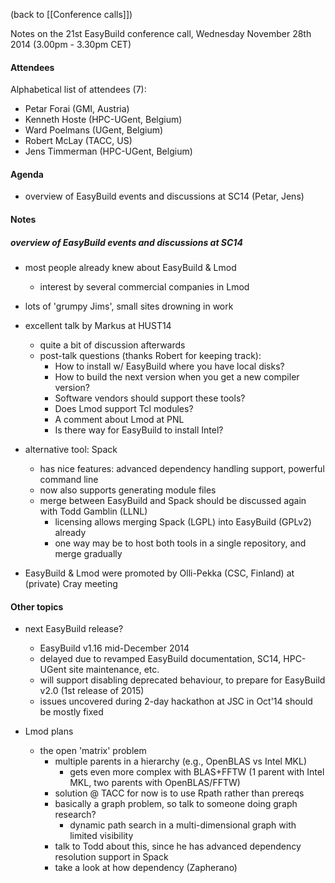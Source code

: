(back to [[Conference calls]])

Notes on the 21st EasyBuild conference call, Wednesday November 28th 2014 (3.00pm - 3.30pm CET)

#### Attendees

Alphabetical list of attendees (7):

* Petar Forai (GMI, Austria)
* Kenneth Hoste (HPC-UGent, Belgium)
* Ward Poelmans (UGent, Belgium)
* Robert McLay (TACC, US)
* Jens Timmerman (HPC-UGent, Belgium)

#### Agenda

* overview of EasyBuild events and discussions at SC14 (Petar, Jens)


#### Notes

#####  overview of EasyBuild events and discussions at SC14

* most people already knew about EasyBuild & Lmod
  * interest by several commercial companies in Lmod
* lots of 'grumpy Jims', small sites drowning in work
* excellent talk by Markus at HUST14
  * quite a bit of discussion afterwards
  * post-talk questions (thanks Robert for keeping track):
    * How to install w/ EasyBuild where you have local disks?
    * How to build the next version when you get a new compiler version?
    * Software vendors should support these tools?
    * Does Lmod support Tcl modules?
    * A comment about Lmod at PNL
    * Is there way for EasyBuild to install Intel?

* alternative tool: Spack
  * has nice features: advanced dependency handling support, powerful command line
  * now also supports generating module files
  * merge between EasyBuild and Spack should be discussed again with Todd Gamblin (LLNL)
    * licensing allows merging Spack (LGPL) into EasyBuild (GPLv2) already
    * one way may be to host both tools in a single repository, and merge gradually
* EasyBuild & Lmod were promoted by Olli-Pekka (CSC, Finland) at (private) Cray meeting

#### Other topics

* next EasyBuild release?
  * EasyBuild v1.16 mid-December 2014
  * delayed due to revamped EasyBuild documentation, SC14, HPC-UGent site maintenance, etc.
  * will support disabling deprecated behaviour, to prepare for EasyBuild v2.0 (1st release of 2015)
  * issues uncovered during 2-day hackathon at JSC in Oct'14 should be mostly fixed

* Lmod plans
  * the open 'matrix' problem
    * multiple parents in a hierarchy (e.g., OpenBLAS vs Intel MKL)
      * gets even more complex with BLAS+FFTW (1 parent with Intel MKL, two parents with OpenBLAS/FFTW)
    * solution @ TACC for now is to use Rpath rather than prereqs
    * basically a graph problem, so talk to someone doing graph research?
       * dynamic path search in a multi-dimensional graph with limited visibility
    * talk to Todd about this, since he has advanced dependency resolution support in Spack
    * take a look at how dependency (Zapherano)